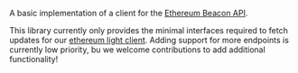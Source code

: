 A basic implementation of a client for the [Ethereum Beacon API][beacon-api].

This library currently only provides the minimal interfaces required to fetch updates for our [ethereum light client](light-clients/ethereum-light-client/README.md). Adding support for more endpoints is currently low priority, bu we welcome contributions to add additional functionality!

[beacon-api]: https://ethereum.github.io/beacon-APIs/
